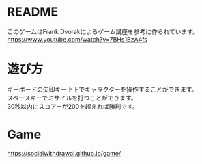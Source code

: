 # README
このゲームはFrank Dvorakによるゲーム講座を参考に作られています。  
https://www.youtube.com/watch?v=7BHs1BzA4fs
# 遊び方
キーボードの矢印キー上下でキャラクターを操作することができます。  
スペースキーでミサイルを打つことができます。  
30秒以内にスコアーが200を超えれば勝利です。
#  Game
https://socialwithdrawal.github.io/game/
